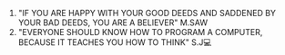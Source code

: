 1. "IF YOU ARE HAPPY WITH YOUR GOOD DEEDS AND SADDENED BY YOUR BAD DEEDS, YOU ARE A BELIEVER" M.SAW
2. "EVERYONE SHOULD KNOW HOW TO PROGRAM A COMPUTER, BECAUSE IT TEACHES YOU HOW TO THINK" S.J💻 
